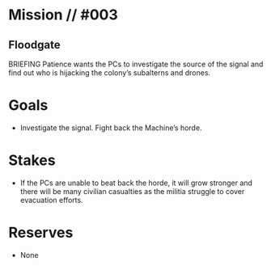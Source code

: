 # Mission // #003
## Floodgate

BRIEFING
Patience wants the PCs to investigate the source of the signal and find out who is hĳacking the colony’s subalterns and drones.

# Goals
- Investigate the signal. Fight back the Machine’s horde.

# Stakes
- If the PCs are unable to beat back the horde, it will grow stronger and there will be many civilian casualties as the militia struggle to cover evacuation efforts.

# Reserves
- None